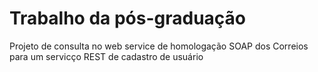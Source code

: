 # Trabalho da pós-graduação
Projeto de consulta no web service de homologação SOAP dos Correios para um servicço REST de cadastro de usuário